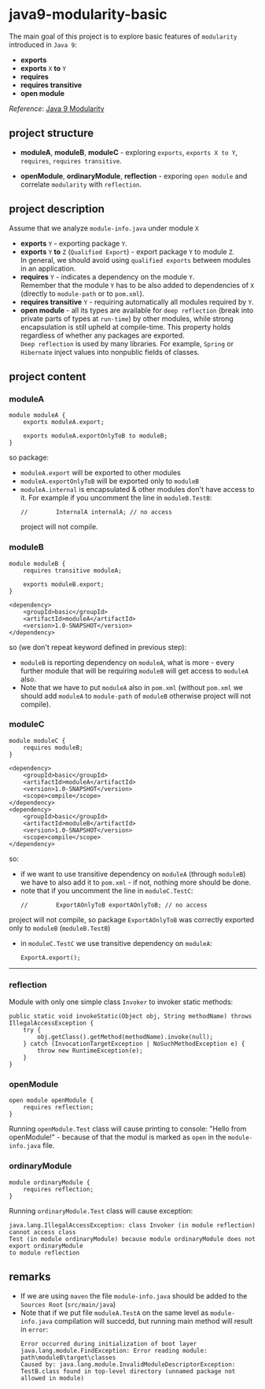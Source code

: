 # java9-modularity-basic
The main goal of this project is to explore basic features of 
`modularity` introduced in `Java 9`:  

* **exports**
* **exports** `X` **to** `Y`
* **requires**
* **requires transitive**
* **open module**

_Reference_: [Java 9 Modularity](https://www.amazon.com/Java-Modularity-Developing-Maintainable-Applications/dp/1491954167)  

## project structure
* **moduleA**, **moduleB**, **moduleC** - exploring `exports`, 
`exports X to Y`, `requires`, `requires transitive`.

* **openModule**, **ordinaryModule**, **reflection** - exporing 
`open module` and correlate `modularity` with `reflection`.

## project description
Assume that we analyze `module-info.java` under module `X`
* **exports** `Y` - exporting package `Y`.
* **exports** `Y` **to** `Z` (`Qualified Export`) - export package `Y` 
to module `Z`.  
In general, we should avoid using `qualified exports` between modules in 
an application.
* **requires** `Y` - indicates a dependency on the module `Y`.  
Remember that the module `Y` has to be also added to dependencies of `X`
(directly to `module-path` or to `pom.xml`).
* **requires transitive** `Y` - requiring automatically all modules 
required by `Y`.
* **open module** - all its types are available for `deep reflection` 
(break into private parts of types at `run-time`) by other modules, 
while strong encapsulation is still upheld at compile-time. 
This property holds regardless of whether any packages are exported.  
`Deep reflection` is used by many libraries. For example, `Spring` or 
`Hibernate` inject values into nonpublic fields of classes.

## project content
### moduleA
```
module moduleA {
    exports moduleA.export;
    
    exports moduleA.exportOnlyToB to moduleB;
}
```
so package:
* `moduleA.export` will be exported to other modules
* `moduleA.exportOnlyToB` will be exported only to `moduleB`
* `moduleA.internal` is encapsulated & other modules don't have access 
to it. For example if you uncomment the line in `moduleB.TestB`:
    ```
    //        InternalA internalA; // no access
    ```
    project will not compile.  
### moduleB
```
module moduleB {
    requires transitive moduleA;

    exports moduleB.export;
}
```
```
<dependency>
    <groupId>basic</groupId>
    <artifactId>moduleA</artifactId>
    <version>1.0-SNAPSHOT</version>
</dependency>
```
so (we don't repeat keyword defined in previous step):
* `moduleB` is reporting dependency on `moduleA`, what is more - every
further module that will be requiring `moduleB` will get access to 
`moduleA` also.  
* Note that we have to put `moduleA` also in `pom.xml` (without `pom.xml` 
we should add `moduleA` to `module-path` of `moduleB` otherwise project 
will not compile).

### moduleC
```
module moduleC {
    requires moduleB;
}
```
```
<dependency>
    <groupId>basic</groupId>
    <artifactId>moduleA</artifactId>
    <version>1.0-SNAPSHOT</version>
    <scope>compile</scope>
</dependency>
<dependency>
    <groupId>basic</groupId>
    <artifactId>moduleB</artifactId>
    <version>1.0-SNAPSHOT</version>
    <scope>compile</scope>
</dependency>
```
so:
* if we want to use transitive dependency on `moduleA` (through 
`moduleB`) we have to also add it to `pom.xml` - if not, nothing more 
should be done.
* note that if you uncomment the line in `moduleC.TestC`:
    ```
    //        ExportAOnlyToB exportAOnlyToB; // no access
    ```
project will not compile, so package `ExportAOnlyToB` was correctly 
exported only to `moduleB` (`moduleB.TestB`)
* in `moduleC.TestC` we use transitive dependency on `moduleA`:
    ```
    ExportA.export();
    ```
____
### reflection
Module with only one simple class `Invoker` to invoker static methods:
```
public static void invokeStatic(Object obj, String methodName) throws IllegalAccessException {
    try {
        obj.getClass().getMethod(methodName).invoke(null);
    } catch (InvocationTargetException | NoSuchMethodException e) {
        throw new RuntimeException(e);
    }
}
```

### openModule
```
open module openModule {
    requires reflection;
}
```
Running `openModule.Test` class will cause printing to console: "Hello 
from openModule!" - because of that the modul is marked as `open` in the
`module-info.java` file.

### ordinaryModule
```
module ordinaryModule {
    requires reflection;
}
```
Running `ordinaryModule.Test` class will cause exception:
```
java.lang.IllegalAccessException: class Invoker (in module reflection) cannot access class 
Test (in module ordinaryModule) because module ordinaryModule does not export ordinaryModule 
to module reflection
```

## remarks
* If we are using `maven` the file `module-info.java` should be added to
the `Sources Root` (`src/main/java`)
* Note that if we put file `moduleA.TestA` on the same level as 
`module-info.java` compilation will succedd, but running main method 
will result in `error`:
    ```
    Error occurred during initialization of boot layer
    java.lang.module.FindException: Error reading module: path\moduleB\target\classes
    Caused by: java.lang.module.InvalidModuleDescriptorException: TestB.class found in top-level directory (unnamed package not allowed in module)
    ```